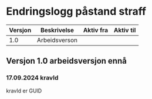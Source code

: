# Endringslogg påstand straff

| Versjon | Beskrivelse   | Aktiv fra | Aktiv til |
|---------|---------------|-----------|-----------|
| 1.0     | Arbeidsverson |           |           |

## Versjon 1.0 arbeidsversjon ennå
### 17.09.2024 kravId
kravId er GUID